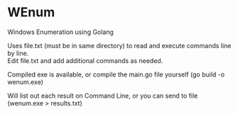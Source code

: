 # WEnum
Windows Enumeration using Golang

Uses file.txt (must be in same directory) to read and execute commands line by line.  
Edit file.txt and add additional commands as needed.

Compiled exe is available, or compile the main.go file yourself (go build -o wenum.exe)

Will list out each result on Command Line, or you can send to file (wenum.exe > results.txt)
